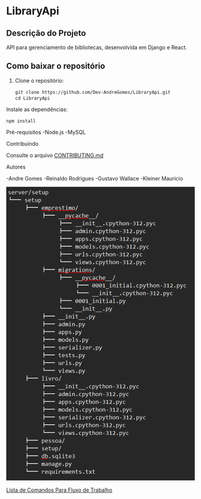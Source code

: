 # LibraryApi


## Descrição do Projeto
API para gerenciamento de bibliotecas, desenvolvida em Django e React.

## Como baixar o repositório
1. Clone o repositório:
   
       git clone https://github.com/Dev-AndreGomes/LibraryApi.git
       cd LibraryApi

Instale as dependências:

    npm install

Pré-requisitos
-Node.js
-MySQL

Contribuindo

Consulte o arquivo [CONTRIBUTING.md](https://github.com/Dev-AndreGomes/LibraryApi/blob/master/CONTRIBUTING.md)

Autores

-Andre Gomes
-Reinaldo Rodrigues
-Gustavo Wallace
-Kleiner Mauricio


![Estrutura de Pastas](https://github.com/Dev-AndreGomes/LibraryApi/blob/master/Captura%20de%20tela%202024-12-02%20015109.png)

[Lista de Comandos Para Fluxo de Trabalho](https://github.com/Dev-AndreGomes/LibraryApi/blob/master/Git_Tutorial_Fluxo_de_Trabalho.pdf)



